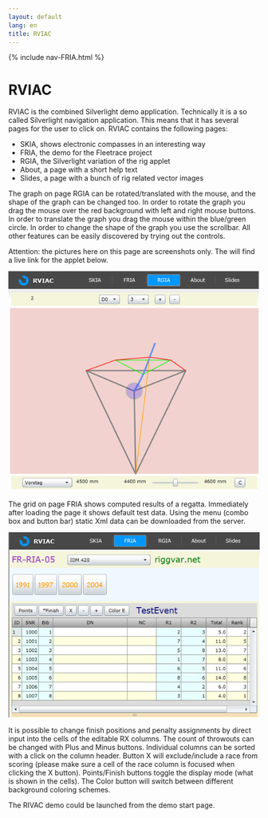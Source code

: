 ```yaml
---
layout: default
lang: en
title: RVIAC
---
```


{% include nav-FRIA.html %}

# RVIAC

RVIAC is the combined Silverlight demo application.
Technically it is a so called Silverlight navigation application.
This means that it has several pages for the user to click on.
RVIAC contains the following pages:

- SKIA, shows electronic compasses in an interesting way 
- FRIA, the demo for the Fleetrace project 
- RGIA, the Silverlight variation of the rig applet 
- About, a page with a short help text 
- Slides, a page with a bunch of rig related vector images 

The graph on page RGIA can be rotated/translated with the mouse, and the shape of the graph can be changed too. In order to rotate the graph you drag the mouse over the red background with left and right mouse buttons. In order to translate the graph you drag the mouse within the blue/green circle. In order to change the shape of the graph you use the scrollbar. All other features can be easily discovered by trying out the controls.

Attention: the pictures here on this page are screenshots only.
The will find a live link for the applet below.

![RVIAC-RGIA screenshot](../images/RVIAC-RGIA.png)

The grid on page FRIA shows computed results of a regatta.
Immediately after loading the page it shows default test data.
Using the menu (combo box and button bar) static Xml data can be downloaded from the server.

![RVIAC-FRIA](../images/RVIAC-FRIA.png)

It is possible to change finish positions and penalty assignments by direct input into the cells of the editable RX columns.
The count of throwouts can be changed with Plus and Minus buttons.
Individual columns can be sorted with a click on the column header.
Button X will exclude/include a race from scoring (please make sure a cell of the race column is focused when clicking the X button).
Points/Finish buttons toggle the display mode (what is shown in the cells).
The Color button will switch between different background coloring schemes.

The RIVAC demo could be launched from the demo start page.

